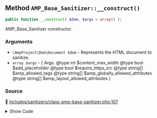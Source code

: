 ## Method `AMP_Base_Sanitizer::__construct()`

```php
public function __construct( $dom, $args = array() );
```

AMP_Base_Sanitizer constructor.

### Arguments

* `\AmpProject\Dom\Document $dom` - Represents the HTML document to sanitize.
* `array $args` - {      Args.      @type int $content_max_width      @type bool $add_placeholder      @type bool $require_https_src      @type string[] $amp_allowed_tags      @type string[] $amp_globally_allowed_attributes      @type string[] $amp_layout_allowed_attributes }

### Source

:link: [includes/sanitizers/class-amp-base-sanitizer.php:107](../../includes/sanitizers/class-amp-base-sanitizer.php#L107-L116)

<details>
<summary>Show Code</summary>

```php
public function __construct( $dom, $args = [] ) {
	$this->dom  = $dom;
	$this->args = array_merge( $this->DEFAULT_ARGS, $args );
	if ( ! empty( $this->args['use_document_element'] ) ) {
		$this->root_element = $this->dom->documentElement;
	} else {
		$this->root_element = $this->dom->body;
	}
}
```

</details>
